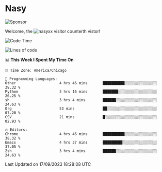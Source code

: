 # Nasy

<!--
<p align="center">
<img height="200" src="https://github-readme-stats.vercel.app/api?username=nasyxx&count_private=true&show_icons=true&theme=dracula&include_all_commits=true"/>
<img height="200" src="https://github-readme-stats.vercel.app/api/top-langs/?username=nasyxx&theme=dracula&hide=html,jupyter+notebook&count_private=true&show_icons=true"/>
</p>

  
----------------
-->

![Sponsor](https://img.shields.io/static/v1.svg?label=Sponsor&message=%E2%9D%A4&logo=GitHub&style=flat&color=pink)
 
Welcome, the ![nasyxx visitor counter](https://count.getloli.com/get/@nasyxx?theme=rule34)th vistor!
 
<!--START_SECTION:waka-->
![Code Time](http://img.shields.io/badge/Code%20Time-3%2C691%20hrs%2015%20mins-blue)

![Lines of code](https://img.shields.io/badge/From%20Hello%20World%20I%27ve%20Written-6.3%20million%20lines%20of%20code-blue)

📊 **This Week I Spent My Time On** 

```text
🕑︎ Time Zone: America/Chicago

💬 Programming Languages: 
Other                    4 hrs 46 mins       ██████████░░░░░░░░░░░░░░░   38.32 % 
Python                   3 hrs 16 mins       ███████░░░░░░░░░░░░░░░░░░   26.25 % 
sh                       3 hrs 4 mins        ██████░░░░░░░░░░░░░░░░░░░   24.63 % 
Org                      53 mins             ██░░░░░░░░░░░░░░░░░░░░░░░   07.20 % 
CSV                      21 mins             █░░░░░░░░░░░░░░░░░░░░░░░░   02.93 % 

🔥 Editors: 
Chrome                   4 hrs 46 mins       ██████████░░░░░░░░░░░░░░░   38.32 % 
Emacs                    4 hrs 37 mins       █████████░░░░░░░░░░░░░░░░   37.05 % 
Zsh                      3 hrs 4 mins        ██████░░░░░░░░░░░░░░░░░░░   24.63 % 
```


 Last Updated on 17/09/2023 18:28:08 UTC
<!--END_SECTION:waka-->

<!-- ![visitors](https://visitor-badge.laobi.icu/badge?page_id=nasyxx.nasyxx) -->
